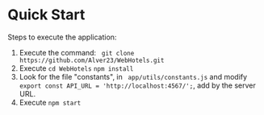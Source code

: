 # Quick Start

Steps to execute the application:

1. Execute the command: ``` git clone https://github.com/Alver23/WebHotels.git```
2. Execute ``` cd WebHotels ``` ``` npm install ```
3. Look for the file "constants", in ``` app/utils/constants.js``` and modify ``` export const API_URL = 'http://localhost:4567/'; ```, add by the server URL.
4. Execute ``` npm start ```
